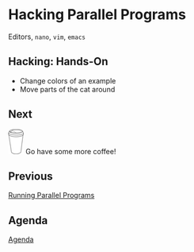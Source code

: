 # Hacking Parallel Programs

Editors, `nano`, `vim`, `emacs`

## Hacking: Hands-On

* Change colors of an example
* Move parts of the cat around

## Next

![](coffee.png) Go have some more coffee!

## Previous

[Running Parallel Programs](running.md)

## Agenda

[Agenda](agenda.md)
